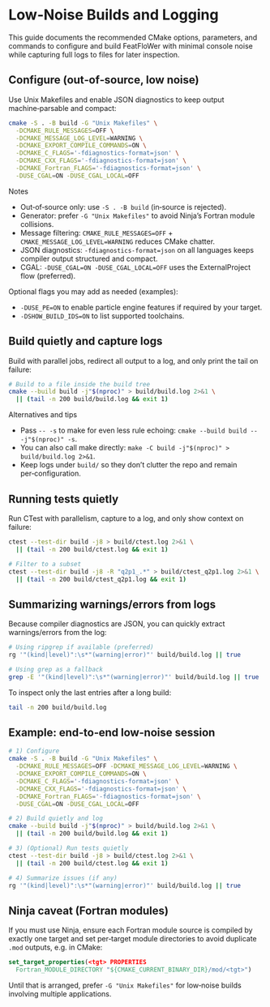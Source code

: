 # Low‑Noise Builds and Logging

This guide documents the recommended CMake options, parameters, and commands to configure and build FeatFloWer with minimal console noise while capturing full logs to files for later inspection.

## Configure (out‑of‑source, low noise)

Use Unix Makefiles and enable JSON diagnostics to keep output machine‑parsable and compact:

```bash
cmake -S . -B build -G "Unix Makefiles" \
  -DCMAKE_RULE_MESSAGES=OFF \
  -DCMAKE_MESSAGE_LOG_LEVEL=WARNING \
  -DCMAKE_EXPORT_COMPILE_COMMANDS=ON \
  -DCMAKE_C_FLAGS='-fdiagnostics-format=json' \
  -DCMAKE_CXX_FLAGS='-fdiagnostics-format=json' \
  -DCMAKE_Fortran_FLAGS='-fdiagnostics-format=json' \
  -DUSE_CGAL=ON -DUSE_CGAL_LOCAL=OFF
```

Notes
- Out‑of‑source only: use `-S . -B build` (in‑source is rejected).
- Generator: prefer `-G "Unix Makefiles"` to avoid Ninja’s Fortran module collisions.
- Message filtering: `CMAKE_RULE_MESSAGES=OFF` + `CMAKE_MESSAGE_LOG_LEVEL=WARNING` reduces CMake chatter.
- JSON diagnostics: `-fdiagnostics-format=json` on all languages keeps compiler output structured and compact.
- CGAL: `-DUSE_CGAL=ON -DUSE_CGAL_LOCAL=OFF` uses the ExternalProject flow (preferred).

Optional flags you may add as needed (examples):
- `-DUSE_PE=ON` to enable particle engine features if required by your target.
- `-DSHOW_BUILD_IDS=ON` to list supported toolchains.

## Build quietly and capture logs

Build with parallel jobs, redirect all output to a log, and only print the tail on failure:

```bash
# Build to a file inside the build tree
cmake --build build -j"$(nproc)" > build/build.log 2>&1 \
  || (tail -n 200 build/build.log && exit 1)
```

Alternatives and tips
- Pass `-- -s` to make for even less rule echoing: `cmake --build build -- -j"$(nproc)" -s`.
- You can also call make directly: `make -C build -j"$(nproc)" > build/build.log 2>&1`.
- Keep logs under `build/` so they don’t clutter the repo and remain per‑configuration.

## Running tests quietly

Run CTest with parallelism, capture to a log, and only show context on failure:

```bash
ctest --test-dir build -j8 > build/ctest.log 2>&1 \
  || (tail -n 200 build/ctest.log && exit 1)

# Filter to a subset
ctest --test-dir build -j8 -R "q2p1_.*" > build/ctest_q2p1.log 2>&1 \
  || (tail -n 200 build/ctest_q2p1.log && exit 1)
```

## Summarizing warnings/errors from logs

Because compiler diagnostics are JSON, you can quickly extract warnings/errors from the log:

```bash
# Using ripgrep if available (preferred)
rg '"(kind|level)":\s*"(warning|error)"' build/build.log || true

# Using grep as a fallback
grep -E '"(kind|level)":\s*"(warning|error)"' build/build.log || true
```

To inspect only the last entries after a long build:

```bash
tail -n 200 build/build.log
```

## Example: end‑to‑end low‑noise session

```bash
# 1) Configure
cmake -S . -B build -G "Unix Makefiles" \
  -DCMAKE_RULE_MESSAGES=OFF -DCMAKE_MESSAGE_LOG_LEVEL=WARNING \
  -DCMAKE_EXPORT_COMPILE_COMMANDS=ON \
  -DCMAKE_C_FLAGS='-fdiagnostics-format=json' \
  -DCMAKE_CXX_FLAGS='-fdiagnostics-format=json' \
  -DCMAKE_Fortran_FLAGS='-fdiagnostics-format=json' \
  -DUSE_CGAL=ON -DUSE_CGAL_LOCAL=OFF

# 2) Build quietly and log
cmake --build build -j"$(nproc)" > build/build.log 2>&1 \
  || (tail -n 200 build/build.log && exit 1)

# 3) (Optional) Run tests quietly
ctest --test-dir build -j8 > build/ctest.log 2>&1 \
  || (tail -n 200 build/ctest.log && exit 1)

# 4) Summarize issues (if any)
rg '"(kind|level)":\s*"(warning|error)"' build/build.log || true
```

## Ninja caveat (Fortran modules)

If you must use Ninja, ensure each Fortran module source is compiled by exactly one target and set per‑target module directories to avoid duplicate `.mod` outputs, e.g. in CMake:

```cmake
set_target_properties(<tgt> PROPERTIES
  Fortran_MODULE_DIRECTORY "${CMAKE_CURRENT_BINARY_DIR}/mod/<tgt>")
```

Until that is arranged, prefer `-G "Unix Makefiles"` for low‑noise builds involving multiple applications.

